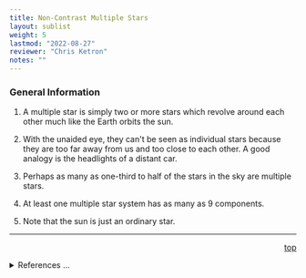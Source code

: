 ```yaml
---
title: Non-Contrast Multiple Stars
layout: sublist
weight: 5
lastmod: "2022-08-27"
reviewer: "Chris Ketron"
notes: ""
---
```


### General Information

1.  A multiple star is simply two or more stars which revolve around each other much like the Earth orbits the sun. 

2.  With the unaided eye, they can't be seen as individual stars because they are too far away from us and too close to each other.  A good analogy is the headlights of a distant car.

3.  Perhaps as many as one-third to half of the stars in the sky are multiple stars.

4.  At least one multiple star system has as many as 9 components. 

5.  Note that the sun is just an ordinary star. 

---
<span style='float:right;'>[top](#)</span>
<br/>
<details>
<summary>References ...</summary>

|   |   |   | 
|---|---|---|
|**Item**|**Updated**|**Notes**|
|   |   |   |
</details>
